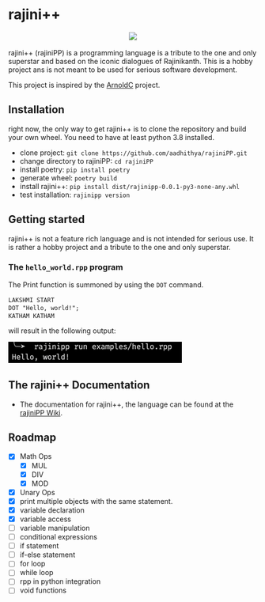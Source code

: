 # rajini++
<p align="center">
<img width=256 src="https://user-images.githubusercontent.com/6749212/167663396-3030d334-ebde-4b0e-939b-ff48e146f488.png"/>
</p>

rajini++ (rajiniPP) is a programming language is a tribute to the one and only superstar and based on the iconic dialogues of Rajinikanth. This is a hobby project ans is not meant to be used for serious software development.

This project is inspired by the [ArnoldC](https://github.com/lhartikk/ArnoldC) project.

## Installation
right now, the only way to get rajini++ is to clone the repository and build your own wheel. You need to have at least python 3.8 installed.
- clone project: `git clone https://github.com/aadhithya/rajiniPP.git`
- change directory to rajiniPP: `cd rajiniPP`
- install poetry: `pip install poetry`
- generate wheel: `poetry build`
- install rajini++: `pip install dist/rajinipp-0.0.1-py3-none-any.whl`
- test installation: `rajinipp version`

## Getting started

rajini++ is not a feature rich language and is not intended for serious use. It is rather a hobby project and a tribute to the one and only superstar.

### The `hello_world.rpp` program
The Print function is summoned by using the `DOT` command.
```
LAKSHMI START
DOT "Hello, world!";
KATHAM KATHAM
```
will result in the following output:

![hello world output](./imgs/hello-out.png)

## The rajini++ Documentation
- The documentation for rajini++, the language can be found at the [rajiniPP Wiki](https://github.com/aadhithya/rajiniPP/wiki/).


## Roadmap
- [x] Math Ops
  - [x] MUL
  - [x] DIV
  - [x] MOD
- [x] Unary Ops
- [x] print multiple objects with the same statement.
- [x] variable declaration
- [x] variable access
- [ ] variable manipulation
- [ ] conditional expressions
- [ ] if statement
- [ ] if-else statement
- [ ] for loop
- [ ] while loop
- [ ] rpp in python integration
- [ ] void functions
